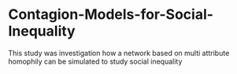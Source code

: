 # Contagion-Models-for-Social-Inequality

This study was investigation how a network based on multi attribute homophily can be simulated to study social inequality
